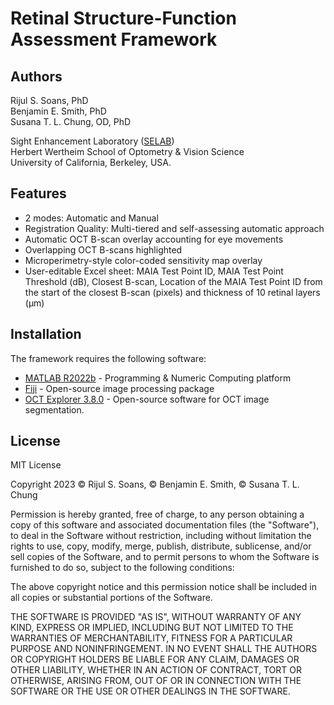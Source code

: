 # Retinal Structure-Function Assessment Framework

## Authors  

Rijul S. Soans, PhD  
Benjamin E. Smith, PhD  
Susana T. L. Chung, OD, PhD  

Sight Enhancement Laboratory ([SELAB])  
Herbert Wertheim School of Optometry & Vision Science  
University of California, Berkeley, USA.




## Features

- 2 modes: Automatic and Manual
- Registration Quality: Multi-tiered and self-assessing automatic approach
- Automatic OCT B-scan overlay accounting for eye movements
- Overlapping OCT B-scans highlighted
- Microperimetry-style color-coded sensitivity map overlay
- User-editable Excel sheet: MAIA Test Point ID, MAIA Test Point Threshold (dB), Closest B-scan, Location of the MAIA Test Point ID from the start of the closest B-scan (pixels) and thickness of 10 retinal layers (μm)

## Installation

The framework requires the following software:

- [MATLAB R2022b] - Programming & Numeric Computing platform
- [Fiji] - Open-source image processing package
- [OCT Explorer 3.8.0] - Open-source software for OCT image segmentation.


## License
MIT License

Copyright 2023  &copy; Rijul S. Soans, &copy; Benjamin E. Smith, &copy; Susana T. L. Chung  

Permission is hereby granted, free of charge, to any person obtaining a copy
of this software and associated documentation files (the "Software"), to deal
in the Software without restriction, including without limitation the rights
to use, copy, modify, merge, publish, distribute, sublicense, and/or sell
copies of the Software, and to permit persons to whom the Software is
furnished to do so, subject to the following conditions:

The above copyright notice and this permission notice shall be included in all
copies or substantial portions of the Software.

THE SOFTWARE IS PROVIDED "AS IS", WITHOUT WARRANTY OF ANY KIND, EXPRESS OR
IMPLIED, INCLUDING BUT NOT LIMITED TO THE WARRANTIES OF MERCHANTABILITY,
FITNESS FOR A PARTICULAR PURPOSE AND NONINFRINGEMENT. IN NO EVENT SHALL THE
AUTHORS OR COPYRIGHT HOLDERS BE LIABLE FOR ANY CLAIM, DAMAGES OR OTHER
LIABILITY, WHETHER IN AN ACTION OF CONTRACT, TORT OR OTHERWISE, ARISING FROM,
OUT OF OR IN CONNECTION WITH THE SOFTWARE OR THE USE OR OTHER DEALINGS IN THE
SOFTWARE.   


[//]: # (These are reference links used in the body of this note and get stripped out when the markdown processor does its job.)

   [MATLAB R2022b]: <https://www.mathworks.com/products/matlab.html>
   [Fiji]: <https://imagej.net/software/fiji/>
   [OCT Explorer 3.8.0]: <https://iibi.uiowa.edu/oct-reference>
   [SELAB]: <https://selab.berkeley.edu/>
